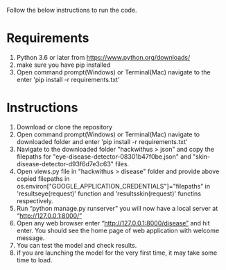 Follow the below instructions to run the code.

# Requirements
1. Python 3.6 or later from https://www.python.org/downloads/ 
2. make sure you have pip installed
3. Open command prompt(Windows) or Terminal(Mac) navigate to the  enter 'pip install -r requirements.txt'


# Instructions
1. Download or clone the repository
2. Open command prompt(Windows) or Terminal(Mac) navigate to downloaded folder and enter 'pip install -r requirements.txt'
3. Navigate to the downloaded folder "hackwithus > json" and copy the filepaths for "eye-disease-detector-08301b47f0be.json" and "skin-disease-detector-d93f6d7e3c63" files.
4. Open views.py file in "hackwithus > disease" folder and provide above copied filepaths in os.environ["GOOGLE_APPLICATION_CREDENTIALS"]="filepaths" in 'resultseye(request)' function and 'resultsskin(request)' functins respectively.
5. Run “python manage.py runserver” you will now have a local server at “http://127.0.0.1:8000/”
6. Open any web browser enter “http://127.0.0.1:8000/disease” and hit enter. You should see the home page of web application with welcome message.
7. You can test the model and check results.
8. if you are launching the model for the very first time, it may take some time to load.
